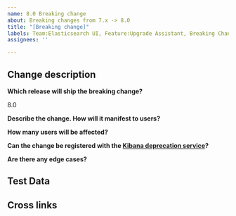 ```yaml
---
name: 8.0 Breaking change
about: Breaking changes from 7.x -> 8.0
title: "[Breaking change]"
labels: Team:Elasticsearch UI, Feature:Upgrade Assistant, Breaking Change
assignees: ''

---
```


<!-- 
****************************************
******* LABEL CHANGES NECESSARY ********
****************************************
 
Please add a team label to denote the team that the
breaking change is applicable to.
 
-->

## Change description

**Which release will ship the breaking change?**

8.0

**Describe the change. How will it manifest to users?**

**How many users will be affected?**

<!-- e.g. Based on telemetry data, roughly 75% of our users will need to make changes to x. -->
<!-- e.g. A majority of users will need to make changes to x. -->

**Can the change be registered with the [Kibana deprecation service](https://github.com/elastic/kibana/blob/master/docs/development/core/server/kibana-plugin-core-server.deprecationsservicesetup.md)?**

<!-- The deprecation service is consumed by the Upgrade Assistant to surface Kibana deprecations.
  It provides a way for Kibana deprecations to be resolved automatically via an API
  or manually by providing step-by-step instructions for users to follow. -->

<!-- Each plugin owner is responsible for registering their deprecations via the service.
  Please link to the issue/PR that will add this functionality. -->

**Are there any edge cases?**

## Test Data

<!-- Provide test data. We can’t build a solution without data to test it against. -->

## Cross links

<!-- Provide context. Cross-link to relevant [Elasticsearch breaking changes](https://www.elastic.co/guide/en/elasticsearch/reference/master/breaking-changes-8.0.html), PRs that introduced the breaking change, or other related issues. -->